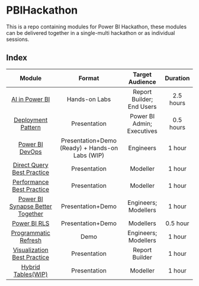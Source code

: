 # PBIHackathon
This is a repo containing modules for Power BI Hackathon, these modules can be delivered together in a single-multi hackathon or as individual sessions. 


## Index
| Module | Format | Target Audience | Duration |
|:------------------------:|:-----------------------:|:-----------------------:|:-----------------------:|
| [AI in Power BI](https://github.com/lipinght/PBIHackathon/blob/main/AIinPowerBI/AILabs.md) | Hands-on Labs | Report Builder; End Users | 2.5 hours |
| [Deployment Pattern](https://github.com/lipinght/PBIHackathon/blob/main/DeploymentPattern/DeploymentPattern.md) | Presentation | Power BI Admin; Executives | 0.5 hours |
| [Power BI DevOps](https://github.com/lipinght/PBIHackathon/blob/main/DevOps/DevOps.md) | Presentation+Demo (Ready) + Hands-on Labs (WIP) | Engineers | 1 hour |
| [Direct Query Best Practice](https://github.com/lipinght/PBIHackathon/blob/main/DirectQueryBestPractice/DirectQuery.md) | Presentation | Modeller | 1 hour |
| [Performance Best Practice](https://github.com/lipinght/PBIHackathon/blob/main/PerformanceBestPractice/Performance.md) | Presentation | Modeller | 1 hour |
| [Power BI Synapse Better Together](https://github.com/lipinght/PBIHackathon/blob/main/PowerBISynapse/Synapse.md) | Presentation+Demo | Engineers; Modellers | 1 hour |
| [Power BI RLS](https://github.com/lipinght/PBIHackathon/blob/main/RLS/RLS.md) | Presentation+Demo | Modellers | 0.5 hour |
| [Programmatic Refresh](https://github.com/lipinght/PBIHackathon/blob/main/ProgrammaticRefresh/ProgrammaticRefresh.md) | Demo | Engineers; Modellers | 1 hour |
| [Visualization Best Practice](https://github.com/lipinght/PBIHackathon/blob/main/VisualizationBestPractice/Visualization.md) | Presentation | Report Builder | 1 hour |
| [Hybrid Tables(WIP)](https://github.com/lipinght/PBIHackathon/blob/main/HybridTables/HybridTables.md) | Presentation | Modeller | 1 hour |